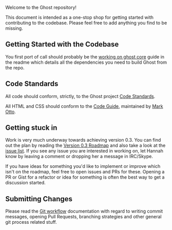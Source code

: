 Welcome to the Ghost repository!

This document is intended as a one-stop shop for getting started with contributing to the codebase. Please feel free to add anything you find to be missing.

## Getting Started with the Codebase

You first port of call should probably be the [working on ghost core](https://github.com/TryGhost/Ghost#working-on-ghost-core) guide in the readme which details all the dependencies you need to build Ghost from the repo.

## Code Standards

All code should conform, strictly, to the Ghost project [Code Standards](https://github.com/TryGhost/Ghost/wiki/Code-standards).

All HTML and CSS should conform to the [Code Guide](http://github.com/mdo/code-guide), maintained by [Mark Otto](http://github.com/mdo).

## Getting stuck in

Work is very much underway towards achieving version 0.3. You can find out the plan by reading the [Version 0.3 Roadmap](https://github.com/TryGhost/Ghost/wiki/Roadmap#version-03---kickstarter-access---est-16th-september) and also take a look at the [issue list](https://github.com/TryGhost/Ghost/issues?milestone=2&state=open). If you see any issue you are interested in working on, let Hannah know by leaving a comment or dropping her a message in IRC/Skype.

If you have ideas for something you'd like to implement or improve which isn't on the roadmap, feel free to open issues and PRs for these. Opening a PR or Gist for a refactor or idea for something is often the best way to get a discussion started.

## Submitting Changes

Please read the [Git workflow](https://github.com/TryGhost/Ghost/wiki/Git-workflow) documentation with regard to writing commit messages, opening Pull Requests, branching strategies and other general git process related stuff.